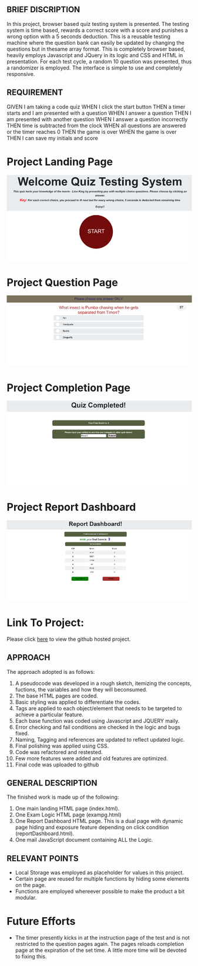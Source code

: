 ## BRIEF DISCRIPTION

In this project, browser based quiz testing system is presented. The testing system is time based, rewards a correct score with a score and punishes a wrong option with a 5 seconds deduction. This is a reusable testing machine where the question bank can easily be updated by changing the questions but in thesame array format. This is completely browser based, heavily employs Javascript and JQuery in its logic and CSS and HTML in presentation. For each test cycle, a random 10 question was presented, thus a randomizer is employed. The interface is simple to use and completely responsive.

## REQUIREMENT
GIVEN I am taking a code quiz
WHEN I click the start button
THEN a timer starts and I am presented with a question
WHEN I answer a question
THEN I am presented with another question
WHEN I answer a question incorrectly
THEN time is subtracted from the clock
WHEN all questions are answered or the timer reaches 0
THEN the game is over
WHEN the game is over
THEN I can save my initials and score

# Project Landing Page

<img src="./LangingPage.png"/>

# Project Question Page

<img src="./questionPage.png"/>

# Project Completion Page

<img src="./CompletionPage.png"/>

# Project Report Dashboard

<img src="./ReportDashboard.png"/>


# Link To Project:

Please click [here](https://anyaegbufrancis.github.io/code.quiz/) to view the github hosted project.



## APPROACH

The approach adopted is as follows:

1. A pseudocode was developed in a rough sketch, itemizing the concepts, fuctions, the variables and how they will beconsumed.
2. The base HTML pages are coded.
3. Basic styling was applied to differentiate the codes.
4. Tags are applied to each object/element that needs to be targeted to achieve a particular feature.
5. Each base function was coded using Javascript and JQUERY maily.
6. Error checking and fail conditions are checked in the logic and bugs fixed.
7. Naming, Tagging and references are updated to reflect updated logic.
8. Final polishing was applied using CSS.
9. Code was refactored and restested.
10. Few more features were added and old features are optimized.
11. Final code was uploaded to github

## GENERAL DESCRIPTION

The finished work is made up of the following:

1. One main landing HTML page (index.html).
2. One Exam Logic HTML page (exampg.html)
3. One Report Dashboard HTML page. This is a dual page with dynamic page hiding and exposure feature depending on click condition (reportDashboard.html).
4. One mail JavaScript document containing ALL the Logic.

## RELEVANT POINTS

- Local Storage was employed as placeholder for values in this project.
- Certain page are reused for multiple functions by hiding some elements on the page.
- Functions are employed whereever possible to make the product a bit modular.

# Future Efforts

* The timer presently kicks in at the instruction page of the test and is not restricted to the question pages again. The pages reloads completion page at the expiration of the set time. A little more time will be devoted to fixing this.
